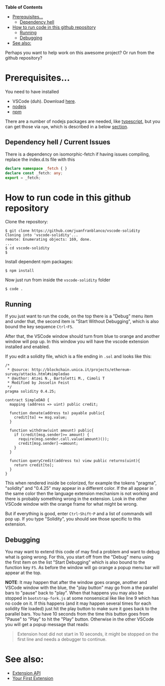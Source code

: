 <!-- markdown-toc start - Don't edit this section. Run M-x markdown-toc-refresh-toc -->
**Table of Contents**

- [Prerequisites...](#prerequisites)
    - [Dependency hell](#dependency-hell)
- [How to run code in this github repository](#how-to-run-code-in-this-github-repository)
    - [Running](#running)
    - [Debugging](#debugging)
- [See also:](#see-also)

<!-- markdown-toc end -->
Perhaps you want to help work on this awesome project? Or run from the github repository?

# Prerequisites...

You need to have installed

* VSCode (duh). Download [here](https://code.visualstudio.com/download).
* [nodejs](https://nodejs.org/en/)
* [npm](https://www.npmjs.com/get-npm)

There are a number of nodejs packages are needed, like [typescript](https://www.typescriptlang.org/), but you can get those via `npm`,
which is described in a below [section](#how-to-run-code-in-this-github-repository).


## Dependency hell / Current Issues
There is a dependency on isomorphic-fetch
if having issues compiling, replace the index.d.ts file with this

```typescript
declare namespace _fetch { }
declare const _fetch: any;
export = _fetch;
```


# How to run code in this github repository

Clone the repository:



```console
$ git clone https://github.com/juanfranblanco/vscode-solidity
Cloning into 'vscode-solidity'...
remote: Enumerating objects: 169, done.
...
$ cd vscode-solidity
$
```

Install dependent npm packages:

```console
$ npm install
```

Now just run from inside the `vscode-solidity` folder

```
$ code .
```

## Running

If you just want to run the code, on the top there is a "Debug" menu item and under that, the second item is "Start Without Debugging", which is also bound the key sequence `Ctrl`-`F5`.

After that, the VSCode window should turn from blue to orange and another window will pop up. In this window you will have the vscode extension installed and enabled.

If you edit a solidity file, which is a file ending in `.sol` and looks like this:

```solidity
/*
 * @source: http://blockchain.unica.it/projects/ethereum-survey/attacks.html#simpledao
 * @author: Atzei N., Bartoletti M., Cimoli T
 * Modified by Josselin Feist
 */
pragma solidity 0.4.25;

contract SimpleDAO {
  mapping (address => uint) public credit;

  function donate(address to) payable public{
    credit[to] += msg.value;
  }

  function withdraw(uint amount) public{
    if (credit[msg.sender]>= amount) {
      require(msg.sender.call.value(amount)());
      credit[msg.sender]-=amount;
    }
  }

  function queryCredit(address to) view public returns(uint){
    return credit[to];
  }
}
```

This when rendered inside be colorized, for example the tokens "pragma", "solidity" and "0.4.25" may appear in a different color. If the all appear in the same color then the language extension mechanism is not working and there is probably something wrong in the extension. Look in the other VSCode window with the orange frame for what might be wrong.

But if everything is good, enter `Ctrl`-`Shift`-`P` and a list of commands will pop up. If you type "Solidity", you should see those specific to this extension.

## Debugging

You may want to extend this code of may find a problem and want to debug what is going wrong. For this, you start off from the "Debug" menu using the first item on the list "Start Debugging" which is also bound to the function key `F5`. As before the window will go orange a popup menu bar will appear at the top.

__NOTE__: It may happen that after the window goes orange, another and VSCode window with the blue, the "play button" may go from a the parallel bars to "pause" back to "play". When that happens you may also be stopped in `bootstrap-fork.js` at some nonsensical like like line 9 which has no code on it. If this happens (and it may happen several times for each solidity file loaded) just hit the play button to make sure it goes back to the parallel bars. You have 10 seconds from the time this button goes from "Pause" to "Play" to hit the "Play" button. Otherwise in the other VSCode you will get a popup message that reads:

> Extension host did not start in 10 seconds, it might be stopped on the first line and needs a debugger to continue.


# See also:

* [Extension API](https://code.visualstudio.com/api)
* [Your First Extension](https://code.visualstudio.com/api/get-started/your-first-extension)
